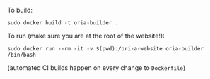 To build:

``` shell
sudo docker build -t oria-builder .
```

To run (make sure you are at the root of the website!):

``` shell
sudo docker run --rm -it -v $(pwd):/ori-a-website oria-builder /bin/bash
```

(automated CI builds happen on every change to `Dockerfile`)
